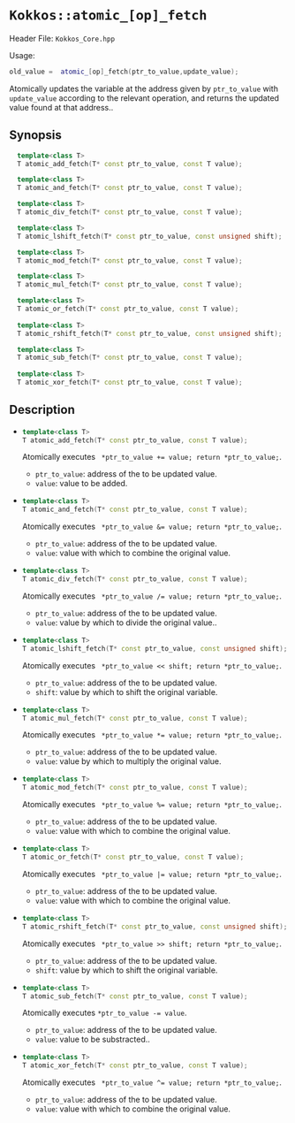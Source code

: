 # `Kokkos::atomic_[op]_fetch`

Header File: `Kokkos_Core.hpp`

Usage:
  ```c++
  old_value =  atomic_[op]_fetch(ptr_to_value,update_value);
  ```

Atomically updates the variable at the address given by `ptr_to_value` with `update_value` according to the relevant operation, 
and returns the updated value found at that address..

## Synopsis

```c++
  template<class T>
  T atomic_add_fetch(T* const ptr_to_value, const T value);

  template<class T>
  T atomic_and_fetch(T* const ptr_to_value, const T value);

  template<class T>
  T atomic_div_fetch(T* const ptr_to_value, const T value);

  template<class T>
  T atomic_lshift_fetch(T* const ptr_to_value, const unsigned shift);

  template<class T>
  T atomic_mod_fetch(T* const ptr_to_value, const T value);

  template<class T>
  T atomic_mul_fetch(T* const ptr_to_value, const T value);

  template<class T>
  T atomic_or_fetch(T* const ptr_to_value, const T value);
  
  template<class T>
  T atomic_rshift_fetch(T* const ptr_to_value, const unsigned shift);

  template<class T>
  T atomic_sub_fetch(T* const ptr_to_value, const T value);
  
  template<class T>
  T atomic_xor_fetch(T* const ptr_to_value, const T value);
```

## Description

* ```c++
  template<class T>
  T atomic_add_fetch(T* const ptr_to_value, const T value);
  ```

  Atomically executes ` *ptr_to_value += value; return *ptr_to_value;`. 
  * `ptr_to_value`: address of the to be updated value.
  * `value`: value to be added.

* ```c++
  template<class T>
  T atomic_and_fetch(T* const ptr_to_value, const T value);
  ```

  Atomically executes ` *ptr_to_value &= value; return *ptr_to_value;`. 
  * `ptr_to_value`: address of the to be updated value.
  * `value`: value with which to combine the original value. 

* ```c++
  template<class T>
  T atomic_div_fetch(T* const ptr_to_value, const T value);
  ```

  Atomically executes ` *ptr_to_value /= value; return *ptr_to_value;`. 
  * `ptr_to_value`: address of the to be updated value.
  * `value`: value by which to divide the original value.. 

* ```c++
  template<class T>
  T atomic_lshift_fetch(T* const ptr_to_value, const unsigned shift);
  ```

  Atomically executes ` *ptr_to_value << shift; return *ptr_to_value;`. 
  * `ptr_to_value`: address of the to be updated value.
  * `shift`: value by which to shift the original variable.

* ```c++
  template<class T>
  T atomic_mul_fetch(T* const ptr_to_value, const T value);
  ```

  Atomically executes ` *ptr_to_value *= value; return *ptr_to_value;`. 
  * `ptr_to_value`: address of the to be updated value.
  * `value`: value by which to multiply the original value. 

* ```c++
  template<class T>
  T atomic_mod_fetch(T* const ptr_to_value, const T value);
  ```

  Atomically executes ` *ptr_to_value %= value; return *ptr_to_value;`. 
  * `ptr_to_value`: address of the to be updated value.
  * `value`: value with which to combine the original value. 

* ```c++
  template<class T>
  T atomic_or_fetch(T* const ptr_to_value, const T value);
  ```

  Atomically executes ` *ptr_to_value |= value; return *ptr_to_value;`. 
  * `ptr_to_value`: address of the to be updated value.
  * `value`: value with which to combine the original value. 

* ```c++
  template<class T>
  T atomic_rshift_fetch(T* const ptr_to_value, const unsigned shift);
  ```

  Atomically executes ` *ptr_to_value >> shift; return *ptr_to_value;`. 
  * `ptr_to_value`: address of the to be updated value.
  * `shift`: value by which to shift the original variable.

* ```c++
  template<class T>
  T atomic_sub_fetch(T* const ptr_to_value, const T value);
  ```

  Atomically executes `*ptr_to_value -= value`. 
  * `ptr_to_value`: address of the to be updated value.
  * `value`: value to be substracted.. 

* ```c++
  template<class T>
  T atomic_xor_fetch(T* const ptr_to_value, const T value);
  ```

  Atomically executes ` *ptr_to_value ^= value; return *ptr_to_value;`. 
  * `ptr_to_value`: address of the to be updated value.
  * `value`: value with which to combine the original value. 

